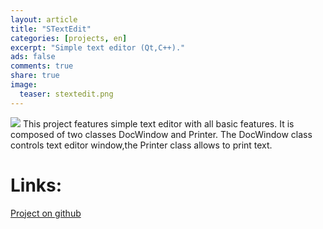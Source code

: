 ```yaml
---
layout: article
title: "STextEdit"
categories: [projects, en]
excerpt: "Simple text editor (Qt,C++)."
ads: false
comments: true
share: true
image:
  teaser: stextedit.png
---
```

<img src="{{ site.url }}/images/stextedit.png">
This project features simple text editor with all basic features.
It is composed of two classes DocWindow and Printer.
The DocWindow class controls text editor window,the Printer class allows to print text.

# Links:
[Project on github](https://github.com/AlexPutz/STextEdit)

